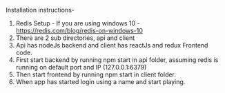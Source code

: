Installation instructions- 

1. Redis Setup  - If you are using windows 10 - https://redis.com/blog/redis-on-windows-10
2. There are 2 sub directories, api and client
3. Api has nodeJs backend and client has reactJs and redux Frontend code.
4. First start backend by running npm start in api folder, assuming redis is running on  default port and IP (127.0.0.1:6379)
5. Then start frontend by running npm start in client folder.
6. When app has started login using a name and start playing.